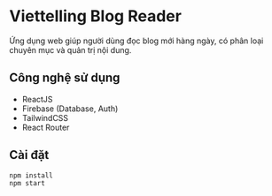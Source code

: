 # Viettelling Blog Reader

Ứng dụng web giúp người dùng đọc blog mới hàng ngày, có phân loại chuyên mục và quản trị nội dung.

## Công nghệ sử dụng
- ReactJS
- Firebase (Database, Auth)
- TailwindCSS
- React Router

## Cài đặt
```bash
npm install
npm start
